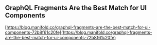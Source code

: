 ## GraphQL Fragments Are the Best Match for UI Components
  
  [https://blog.manifold.co/graphql-fragments-are-the-best-match-for-ui-components-72b8f61c20fe](https://blog.manifold.co/graphql-fragments-are-the-best-match-for-ui-components-72b8f61c20fe)